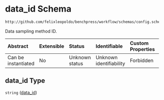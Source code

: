 # data_id Schema

```txt
http://github.com/felixleopoldo/benchpress/workflow/schemas/config.schema.json#/definitions/data_setup_dict/properties/data_id
```

Data sampling method ID.

| Abstract            | Extensible | Status         | Identifiable            | Custom Properties | Additional Properties | Access Restrictions | Defined In                                                       |
| :------------------ | :--------- | :------------- | :---------------------- | :---------------- | :-------------------- | :------------------ | :--------------------------------------------------------------- |
| Can be instantiated | No         | Unknown status | Unknown identifiability | Forbidden         | Allowed               | none                | [config.schema.json*](config.schema.json "open original schema") |

## data_id Type

`string` ([data_id](config-definitions-data-item-properties-data_id.md))
